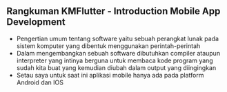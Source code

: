 ## Rangkuman KMFlutter - Introduction Mobile App Development
- Pengertian umum tentang software yaitu sebuah perangkat lunak pada sistem komputer yang dibentuk menggunakan perintah-perintah
- Dalam mengembangkan sebuah software dibutuhkan compiler ataupun interpreter yang intinya berguna untuk membaca kode program yang sudah kita buat yang kemudian diubah dalam output yang diingingkan
- Setau saya untuk saat ini aplikasi mobile hanya ada pada platform Android dan IOS